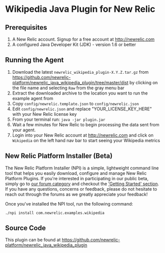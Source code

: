 Wikipedia Java Plugin for New Relic
========================================

Prerequisites
-------------

1. A New Relic account. Signup for a free account at http://newrelic.com
2. A configured Java Developer Kit (JDK) - version 1.6 or better

Running the Agent
----------------------------------

1. Download the latest `newrelic_wikipedia_plugin-X.Y.Z.tar.gz` from https://github.com/newrelic-platform/newrelic_java_wikipedia_plugin/tree/master/dist by clicking on the file name and selecting `Raw` from the gray menu bar
2. Extract the downloaded archive to the location you want to run the example agent from
3. Copy `config/newrelic.template.json` to `config/newrelic.json`
4. Edit `config/newrelic.json` and replace "YOUR_LICENSE_KEY_HERE" with your New Relic license key
5. From your terminal run: `java -jar plugin.jar`
6. Wait a few minutes for New Relic to begin processing the data sent from your agent.
6. Login into your New Relic account at http://newrelic.com and click on `Wikipedia` on the left hand nav bar to start seeing your Wikipedia metrics


## New Relic Platform Installer (Beta)

The New Relic Platform Installer (NPI) is a simple, lightweight command line tool that helps you easily download, configure and manage New Relic Platform Plugins.  If you're interested in participating in our public beta, simply go to [our forum category](https://discuss.newrelic.com/category/platform-plugins/platform-installer-beta) and checkout the ['Getting Started' section](https://discuss.newrelic.com/t/getting-started-for-the-platform-installer-beta/842).  If you have any questions, concerns or feedback, please do not hesitate to reach out through the forums as we greatly appreciate your feedback!

Once you've installed the NPI tool, run the following command:

	./npi install com.newrelic.examples.wikipedia


Source Code
-----------

This plugin can be found at https://github.com/newrelic-platform/newrelic_java_wikipedia_plugin